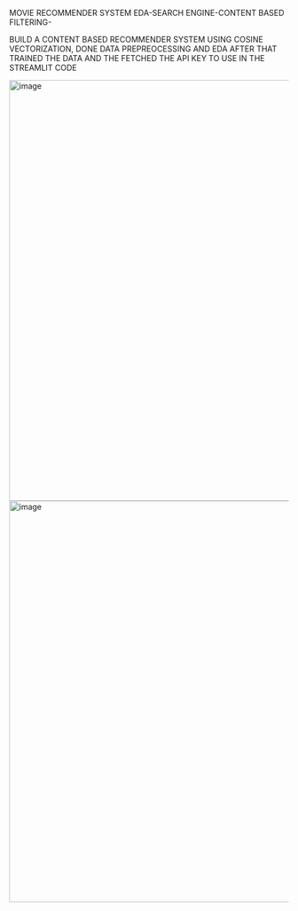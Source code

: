 MOVIE RECOMMENDER SYSTEM
EDA-SEARCH ENGINE-CONTENT BASED FILTERING-

BUILD A CONTENT BASED RECOMMENDER SYSTEM USING COSINE VECTORIZATION, DONE DATA PREPREOCESSING AND EDA AFTER THAT TRAINED THE DATA AND THE FETCHED THE API KEY TO USE IN THE STREAMLIT CODE

<img width="739" height="759" alt="image" src="https://github.com/user-attachments/assets/59275bea-454c-48d7-a757-ddeaf27d861c" />

<img width="1131" height="724" alt="image" src="https://github.com/user-attachments/assets/2b83f818-eb1f-4efc-862a-1767746f1705" />



